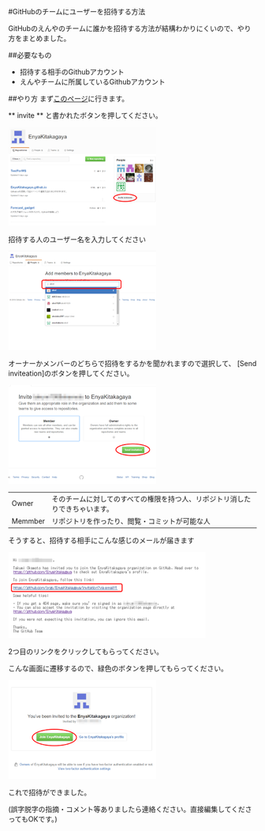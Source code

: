 #GitHubのチームにユーザーを招待する方法

GitHubのえんやのチームに誰かを招待する方法が結構わかりにくいので、やり方をまとめました。


##必要なもの
- 招待する相手のGithubアカウント
- えんやチームに所属しているGithubアカウント

##やり方
まず[このページ](https://github.com/EnyaKitakagaya)に行きます。

 ** invite ** と書かれたボタンを押してください。

[ ![invite](imgs_how2invite/1.png)](imgs_how2invite/origin/1.png)

招待する人のユーザー名を入力してください

[ ![input name ](imgs_how2invite/2.png)](imgs_how2invite/origin/2.png)

オーナーかメンバーのどちらで招待をするかを聞かれますので選択して、
[Send inviteation]のボタンを押してください。

[ ![input name ](imgs_how2invite/3.png)](imgs_how2invite/origin/3.png)

|  |  |
| ------ | ------ |
| Owner | そのチームに対してのすべての権限を持つ人、リポジトリ消したりできちゃいます。|
| Memmber | リポジトリを作ったり、閲覧・コミットが可能な人 |

そうすると、招待する相手にこんな感じのメールが届きます

[ ![input name ](imgs_how2invite/4.png)](imgs_how2invite/origin/4.png)

2つ目のリンクをクリックしてもらってください。

こんな画面に遷移するので、緑色のボタンを押してもらってください。

[ ![input name ](imgs_how2invite/5.png)](imgs_how2invite/origin/5.png)

これで招待ができました。




(誤字脱字の指摘・コメント等ありましたら連絡ください。直接編集してくださってもOKです。)
